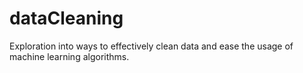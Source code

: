 # dataCleaning

Exploration into ways to effectively clean data and ease the usage of machine learning algorithms.